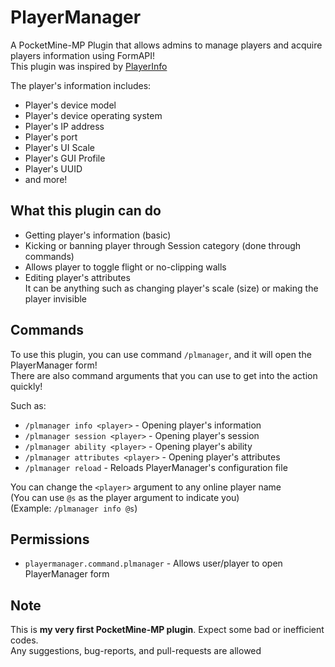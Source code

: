 # PlayerManager
A PocketMine-MP Plugin that allows admins to manage players and acquire players information using FormAPI!\
This plugin was inspired by [PlayerInfo](https://github.com/Matthww/PlayerInfo)

The player's information includes:
- Player's device model
- Player's device operating system
- Player's IP address
- Player's port
- Player's UI Scale
- Player's GUI Profile
- Player's UUID
- and more!

## What this plugin can do
- Getting player's information (basic)
- Kicking or banning player through Session category (done through commands)
- Allows player to toggle flight or no-clipping walls
- Editing player's attributes\
  It can be anything such as changing player's scale (size) or making the player invisible

## Commands
To use this plugin, you can use command `/plmanager`, and it will open the PlayerManager form!\
There are also command arguments that you can use to get into the action quickly!

Such as:
- `/plmanager info <player>` - Opening player's information
- `/plmanager session <player>` - Opening player's session
- `/plmanager ability <player>` - Opening player's ability
- `/plmanager attributes <player>` - Opening player's attributes
- `/plmanager reload` - Reloads PlayerManager's configuration file

You can change the `<player>` argument to any online player name\
(You can use `@s` as the player argument to indicate you)\
(Example: `/plmanager info @s`)

## Permissions
- `playermanager.command.plmanager` - Allows user/player to open PlayerManager form

## Note
This is **my very first PocketMine-MP plugin**. Expect some bad or inefficient codes.\
Any suggestions, bug-reports, and pull-requests are allowed
